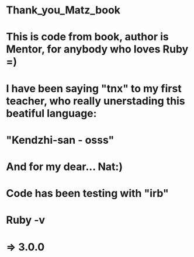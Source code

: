 # Thank_you_Matz_book
# This is code from book, author is Mentor, for anybody who loves Ruby =)
# I have been saying "tnx" to my first teacher, who really unerstading this beatiful language:
#   "Kendzhi-san - osss"
# And for my dear... Nat:)


# Code has been testing with "irb"

# Ruby -v
# => 3.0.0
